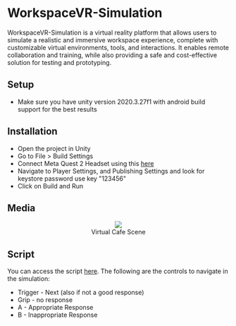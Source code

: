 # WorkspaceVR-Simulation
WorkspaceVR-Simulation is a virtual reality platform that allows users to simulate a realistic and immersive workspace experience, complete with customizable virtual environments, tools, and interactions. It enables remote collaboration and training, while also providing a safe and cost-effective solution for testing and prototyping.
<h2>Setup</h2>
<ul>
	<li>Make sure you have unity version 2020.3.27f1 with android build support for the best results</li>
</ul>
<h2>Installation</h2>
<ul>
	<li>Open the project in Unity</li>
	<li>Go to File > Build Settings</li>
	<li>Connect Meta Quest 2 Headset using this <a href="https://developer.oculus.com/documentation/unity/unity-enable-device/">here</a></li>
  <li> Navigate to Player Settings, and Publishing Settings and look for keystore password use key "123456"
	<li>Click on Build and Run</li>
</ul>
<h2>Media</h2>
<p align="center">
  <img src="/github-images/1.png">
  <br>Virtual Cafe Scene
</p>
<h2> Script </h2>
You can access the script <a href="https://docs.google.com/document/d/13eSPhkihrEYc4BtKwBfjZaoda3xNYMFxUdOkCYKDtCM/edit?pli=1">here</a>.
The following are the controls to navigate in the simulation:
<ul>

<li>Trigger - Next (also if not a good response)</li>
<li>Grip - no response </li>
<li>A - Appropriate Response</li>
<li>B - Inappropriate Response</li>
</ul>
